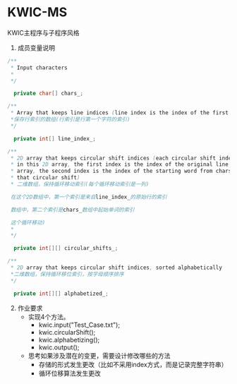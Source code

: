 # KWIC-MS #

KWIC主程序与子程序风格

1. 成员变量说明
```java
/**
 * Input characters
 *
 */

  private char[] chars_;

/**
 * Array that keeps line indices (line index is the index of the first character of a line)
 *保存行索引的数组(行索引是行第一个字符的索引)
 */

  private int[] line_index_;

/**
 * 2D array that keeps circular shift indices (each circular shift index is a column
 * in this 2D array, the first index is the index of the original line from line_index_ 
 * array, the second index is the index of the starting word from chars_ array of 
 * that circular shift)
 * 二维数组，保持循环移动索引(每个循环移动索引是一列)

 在这个2D数组中，第一个索引是来自line_index_的原始行的索引

 数组中，第二个索引是chars_数组中起始单词的索引

 这个循环移动)
 *
 */

  private int[][] circular_shifts_;

/**
 * 2D array that keeps circular shift indices, sorted alphabetically
 *二维数组，保持循环移位索引，按字母顺序排序
 */

  private int[][] alphabetized_;
```
2. 作业要求
   + 实现4个方法。    
        - kwic.input("Test_Case.txt");
        - kwic.circularShift();
        - kwic.alphabetizing();
        - kwic.output();
   + 思考如果涉及潜在的变更，需要设计修改哪些的方法
        - 存储的形式发生更改（比如不采用index方式，而是记录完整字符串）
        - 循环位移算法发生更改
   
   